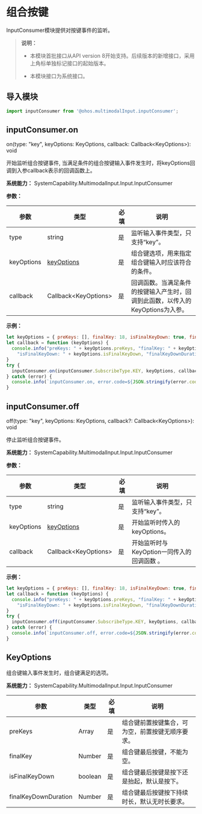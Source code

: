 # 组合按键

InputConsumer模块提供对按键事件的监听。

> **说明：**
>
> - 本模块首批接口从API version 8开始支持。后续版本的新增接口，采用上角标单独标记接口的起始版本。
>
> - 本模块接口为系统接口。


## 导入模块


```js
import inputConsumer from '@ohos.multimodalInput.inputConsumer';
```


## inputConsumer.on

on(type: "key", keyOptions: KeyOptions, callback: Callback&lt;KeyOptions&gt;): void

开始监听组合按键事件, 当满足条件的组合按键输入事件发生时，将keyOptions回调到入参callback表示的回调函数上。

**系统能力：** SystemCapability.MultimodalInput.Input.InputConsumer

**参数：** 

| 参数         | 类型                         | 必填   | 说明                                       |
| ---------- | -------------------------- | ---- | ---------------------------------------- |
| type       | string                     | 是    | 监听输入事件类型，只支持“key”。                       |
| keyOptions | [keyOptions](#keyoptions)  | 是    | 组合键选项，用来指定组合键输入时应该符合的条件。                 |
| callback   | Callback&lt;KeyOptions&gt; | 是    | 回调函数。当满足条件的按键输入产生时，回调到此函数，以传入的KeyOptions为入参。 |

**示例：** 

```js
let keyOptions = { preKeys: [], finalKey: 18, isFinalKeyDown: true, finalKeyDownDuration: 0 }
let callback = function (keyOptions) {
  console.info("preKeys: " + keyOptions.preKeys, "finalKey: " + keyOptions.finalKey,
    "isFinalKeyDown: " + keyOptions.isFinalKeyDown, "finalKeyDownDuration: " + keyOptions.finalKeyDownDuration)
}
try {
  inputConsumer.on(inputConsumer.SubscribeType.KEY, keyOptions, callback);
} catch (error) {
  console.info(`inputConsumer.on, error.code=${JSON.stringify(error.code)}, error.msg=${JSON.stringify(error.message)}`);
}
```


## inputConsumer.off

off(type: "key", keyOptions: KeyOptions, callback?: Callback&lt;KeyOptions&gt;): void

停止监听组合按键事件。

**系统能力：** SystemCapability.MultimodalInput.Input.InputConsumer

**参数：** 

| 参数         | 类型                         | 必填   | 说明                              |
| ---------- | -------------------------- | ---- | ------------------------------- |
| type       | string                     | 是    | 监听输入事件类型，只支持“key”。              |
| keyOptions | [keyOptions](#keyoptions)  | 是    | 开始监听时传入的keyOptions。             |
| callback   | Callback&lt;KeyOptions&gt; | 是    | 开始监听时与KeyOption一同传入的回调函数&nbsp;。 |

**示例：** 

```js
let keyOptions = { preKeys: [], finalKey: 18, isFinalKeyDown: true, finalKeyDownDuration: 0 }
let callback = function (keyOptions) {
  console.info("preKeys: " + keyOptions.preKeys, "finalKey: " + keyOptions.finalKey,
    "isFinalKeyDown: " + keyOptions.isFinalKeyDown, "finalKeyDownDuration: " + keyOptions.finalKeyDownDuration)
}
try {
  inputConsumer.off(inputConsumer.SubscribeType.KEY, keyOptions, callback);
} catch (error) {
  console.info(`inputConsumer.off, error.code=${JSON.stringify(error.code)}, error.msg=${JSON.stringify(error.message)}`);
}
```


## KeyOptions

组合键输入事件发生时，组合键满足的选项。

**系统能力：** SystemCapability.MultimodalInput.Input.InputConsumer

| 参数                   | 类型      | 必填   | 说明                       |
| -------------------- | ------- | ---- | ------------------------ |
| preKeys              | Array   | 是    | 组合键前置按键集合，可为空，前置按键无顺序要求。 |
| finalKey             | Number  | 是    | 组合键最后按键，不能为空。            |
| isFinalKeyDown       | boolean | 是    | 组合键最后按键是按下还是抬起，默认是按下。    |
| finalKeyDownDuration | Number  | 是    | 组合键最后按键按下持续时长，默认无时长要求。   |
